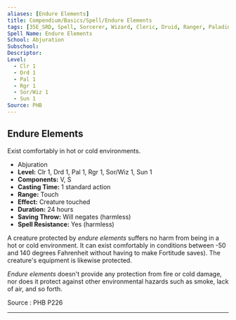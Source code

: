 ```yaml
---
aliases: [Endure Elements]
title: Compendium/Basics/Spell/Endure Elements
tags: [35E_SRD, Spell, Sorcerer, Wizard, Cleric, Druid, Ranger, Paladin]
Spell Name: Endure Elements
School: Abjuration
Subschool: 
Descriptor: 
Level:
  - Clr 1
  - Drd 1
  - Pal 1
  - Rgr 1
  - Sor/Wiz 1
  - Sun 1
Source: PHB
---
```



## Endure Elements

Exist comfortably in hot or cold environments.

*   Abjuration
*   **Level:** Clr 1, Drd 1, Pal 1, Rgr 1, Sor/Wiz 1, Sun 1
*   **Components:** V, S
*   **Casting Time:** 1 standard action
*   **Range:** Touch
*   **Effect:** Creature touched
*   **Duration:** 24 hours
*   **Saving Throw:** Will negates (harmless)
*   **Spell Resistance:** Yes (harmless)

<p>A creature protected by <i>endure elements</i> suffers no harm from being in a hot or cold environment. It can exist comfortably in conditions between -50 and 140 degrees Fahrenheit without having to make Fortitude saves). The creature's equipment is likewise protected.</p><p><i>Endure elements</i> doesn't provide any protection from fire or cold damage, nor does it protect against other environmental hazards such as smoke, lack of air, and so forth.</p>

Source : PHB P226

---
